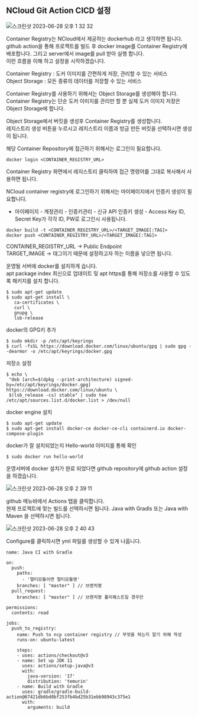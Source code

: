 ## NCloud Git Action CICD 설정

![스크린샷 2023-06-28 오후 1 32 32](https://github.com/zzangoobrother/study-organization/assets/42162127/3965720b-ac02-4706-a9e5-9f4b963ebb39)

Container Registry는 NCloud에서 제공하는 dockerhub 라고 생각하면 됩니다.  
github action을 통해 프로젝트를 빌드 후 docker image를 Container Registry에 배포합니다. 그리고 server에서 image를 pull 받아 실행 합니다.  
이런 흐름을 이해 하고 설정을 시작하겠습니다.

Container Registry : 도커 이미지를 간편하게 저장, 관리할 수 있는 서비스  
Object Storage : 모든 종류의 데이터를 저장할 수 있는 서비스

Container Registry를 사용하기 위해서는 Object Storage를 생성해야 합니다. Container Registry는 단순 도커 이미지를 관리만 할 뿐 실제 도커 이미지 저장은 Object Storage에 합니다.

Object Storage에서 버킷을 생성후 Container Registry를 생성합니다.  
레지스트리 생성 버튼을 누르시고 레지스트리 이름과 방금 만든 버킷을 선택하시면 생성이 됩니다.

해당 Container Repository에 접근하기 위해서는 로그인이 필요합니다.
````shell
docker login <CONTAINER_REGISTRY_URL>
````
Container Registry 화면에서 레지스토리 클릭하여 접근 명령어를 그대로 복사해서 사용하면 됩니다.  

NCloud container registry에 로그인하기 위해서는 마이페이지에서 인증키 생성이 필요합니다.
- 마이페이지 - 계정관리 - 인증키관리 - 신규 API 인증키 생성 - Access Key ID, Secret Key가 각각 ID, PW로 로그인시 사용됩니다.
````shell
docker build -t <CONTAINER_REGISTRY_URL>/<TARGET_IMAGE[:TAG]>
docker push <CONTAINER_REGISTRY_URL>/<TARGET_IMAGE[:TAG]>
````
CONTAINER_REGISTRY_URL → Public Endpoint   
TARGET_IMAGE → 태그이기 때문에 설정하고자 하는 이름을 넣으면 됩니다.  

운영될 서버에 docker를 설치하게 습니다.  
apt package index 최신으로 업데이트 및 apt https를 통해 저장소를 사용할 수 있도록 패키지를 설치 합니다.
````shell
$ sudo apt-get update
$ sudo apt-get install \
   ca-certificates \
   curl \
   gnupg \
   lsb-release
````

docker의 GPG키 추가
````shell
$ sudo mkdir -p /etc/apt/keyrings
$ curl -fsSL https://download.docker.com/linux/ubuntu/gpg | sudo gpg --dearmor -o /etc/apt/keyrings/docker.gpg
````

저장소 설정
````shell
$ echo \
 "deb [arch=$(dpkg --print-architecture) signed-by=/etc/apt/keyrings/docker.gpg] https://download.docker.com/linux/ubuntu \
 $(lsb_release -cs) stable" | sudo tee /etc/apt/sources.list.d/docker.list > /dev/null
````

docker engine 설치
````shell
$ sudo apt-get update
$ sudo apt-get install docker-ce docker-ce-cli containerd.io docker-compose-plugin
````

docker가 잘 설치되었는지 Hello-world 이미지를 통해 확인
````shell
$ sudo docker run hello-world
````

운영서버에 docker 설치가 완료 되었다면 github repository에 github action 설정을 하겠습니다.

![스크린샷 2023-06-28 오후 2 39 11](https://github.com/zzangoobrother/study-organization/assets/42162127/66182a8d-cc11-4c59-9006-8bc275e37017)

github 메뉴바에서 Actions 탭을 클릭합니다.  
현재 프로젝트에 맞는 빌드를 선택하시면 됩니다. Java with Gradls 또는 Java with Maven 을 선택하시면 됩니다.

![스크린샷 2023-06-28 오후 2 40 43](https://github.com/zzangoobrother/study-organization/assets/42162127/26c3425e-d8df-4893-9191-bbb80a17f9c3)

Configure를 클릭하시면 yml 파일를 생성할 수 있게 나옵니다.
````shell
name: Java CI with Gradle

on:
  push:
    paths:
      - '멀티모듈이면 멀티모듈명'
    branches: [ "master" ] // 브랜치명
  pull_request:
    branches: [ "master" ] // 브랜치명 풀리퀘스트일 경우만

permissions:
  contents: read

jobs:
  push_to_registry:
    name: Push to ncp container registry // 무엇을 하는지 알기 위해 작성
    runs-on: ubuntu-latest

    steps:
    - uses: actions/checkout@v3
    - name: Set up JDK 11
      uses: actions/setup-java@v3
      with:
        java-version: '17'
        distribution: 'temurin'
    - name: Build with Gradle
      uses: gradle/gradle-build-action@67421db6bd0bf253fb4bd25b31ebb98943c375e1
      with:
        arguments: build
````

